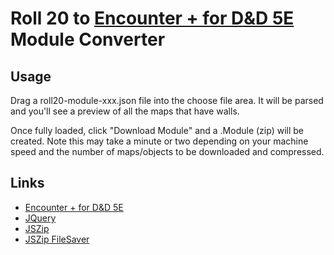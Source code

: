 # Roll 20 to [Encounter + for D&D 5E](https://encounter.plus/) Module Converter

## Usage
Drag a roll20-module-xxx.json file into the choose file area.
It will be parsed and you'll see a preview of all the maps that have walls.

Once fully loaded, click "Download Module" and a .Module (zip) will be created. Note this may take a minute or two depending on your machine speed and the number of maps/objects to be downloaded and compressed.

## Links

* [Encounter + for D&D 5E](https://encounter.plus/)
* [JQuery](https://jquery.com/)
* [JSZip](https://stuk.github.io/jszip/)
* [JSZip FileSaver](https://github.com/eligrey/FileSaver.js)
